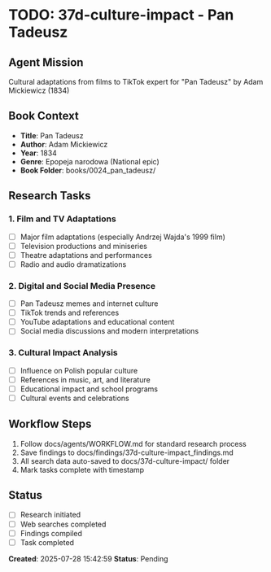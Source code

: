 # TODO: 37d-culture-impact - Pan Tadeusz

## Agent Mission
Cultural adaptations from films to TikTok expert for "Pan Tadeusz" by Adam Mickiewicz (1834)

## Book Context
- **Title**: Pan Tadeusz
- **Author**: Adam Mickiewicz
- **Year**: 1834
- **Genre**: Epopeja narodowa (National epic)
- **Book Folder**: books/0024_pan_tadeusz/

## Research Tasks

### 1. Film and TV Adaptations
- [ ] Major film adaptations (especially Andrzej Wajda's 1999 film)
- [ ] Television productions and miniseries
- [ ] Theatre adaptations and performances
- [ ] Radio and audio dramatizations

### 2. Digital and Social Media Presence
- [ ] Pan Tadeusz memes and internet culture
- [ ] TikTok trends and references
- [ ] YouTube adaptations and educational content
- [ ] Social media discussions and modern interpretations

### 3. Cultural Impact Analysis
- [ ] Influence on Polish popular culture
- [ ] References in music, art, and literature
- [ ] Educational impact and school programs
- [ ] Cultural events and celebrations

## Workflow Steps
1. Follow docs/agents/WORKFLOW.md for standard research process
2. Save findings to docs/findings/37d-culture-impact_findings.md
3. All search data auto-saved to docs/37d-culture-impact/ folder
4. Mark tasks complete with timestamp

## Status
- [ ] Research initiated
- [ ] Web searches completed
- [ ] Findings compiled
- [ ] Task completed

**Created**: 2025-07-28 15:42:59
**Status**: Pending